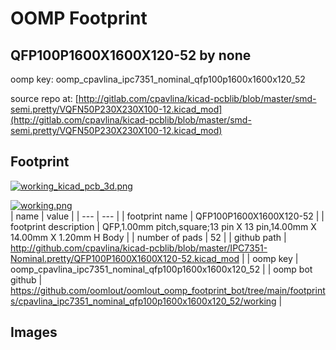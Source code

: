# OOMP Footprint  
## QFP100P1600X1600X120-52  by none  
  
oomp key: oomp_cpavlina_ipc7351_nominal_qfp100p1600x1600x120_52  
  
source repo at: [http://gitlab.com/cpavlina/kicad-pcblib/blob/master/smd-semi.pretty/VQFN50P230X230X100-12.kicad_mod](http://gitlab.com/cpavlina/kicad-pcblib/blob/master/smd-semi.pretty/VQFN50P230X230X100-12.kicad_mod)  
## Footprint  
  
[![working_kicad_pcb_3d.png](working_kicad_pcb_3d_600.png)](working_kicad_pcb_3d.png)  
  
[![working.png](working_600.png)](working.png)  
| name | value | 
| --- | --- | 
| footprint name | QFP100P1600X1600X120-52 | 
| footprint description | QFP,1.00mm pitch,square;13 pin X 13 pin,14.00mm X 14.00mm X 1.20mm H Body | 
| number of pads | 52 | 
| github path | http://github.com/cpavlina/kicad-pcblib/blob/master/IPC7351-Nominal.pretty/QFP100P1600X1600X120-52.kicad_mod | 
| oomp key | oomp_cpavlina_ipc7351_nominal_qfp100p1600x1600x120_52 | 
| oomp bot github | https://github.com/oomlout/oomlout_oomp_footprint_bot/tree/main/footprints/cpavlina_ipc7351_nominal_qfp100p1600x1600x120_52/working | 
## Images  
